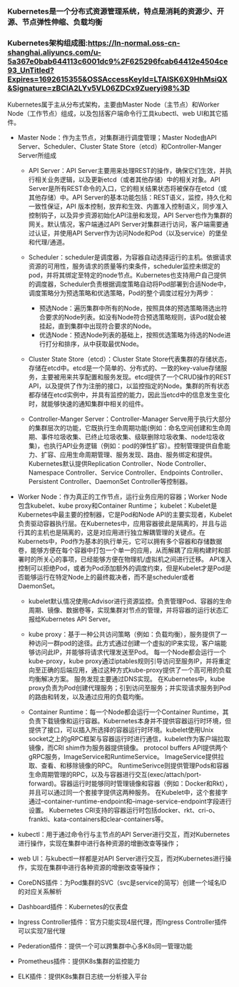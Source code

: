 ### Kubernetes是一个分布式资源管理系统，特点是消耗的资源少、开源、节点弹性伸缩、负载均衡

### Kubernetes架构组成图:https://ln-normal.oss-cn-shanghai.aliyuncs.com/u-5a367e0bab644113c6001dc9%2F625296fcab64412e4504ce93_UnTitled?Expires=1692615355&OSSAccessKeyId=LTAISK6X9HhMsiQX&Signature=zBCIA2LYv5VL06ZDCx9Zueryi98%3D

Kubernetes属于主从分布式架构，主要由Master Node（主节点）和Worker Node（工作节点）组成，以及包括客户端命令行工具kubectl、web UI和其它插件。

- Master Node：作为主节点，对集群进行调度管理；Master Node由API Server、Scheduler、Cluster State Store（etcd）和Controller-Manger Server所组成

  - API Server：API Server主要用来处理REST的操作，确保它们生效，并执行相关业务逻辑，以及更新etcd（或者其他存储）中的相关对象。API Server是所有REST命令的入口，它的相关结果状态将被保存在etcd（或其他存储）中。API Server的基本功能包括：REST语义，监控，持久化和一致性保证，API 版本控制，放弃和生效、内置准入控制语义，同步准入控制钩子，以及异步资源初始化API注册和发现，API Server也作为集群的网关。默认情况，客户端通过API Server对集群进行访问，客户端需要通过认证，并使用API Server作为访问Node和Pod（以及service）的堡垒和代理/通道。
  - Scheduler：scheduler是调度器，为容器自动选择运行的主机。依据请求资源的可用性，服务请求的质量等约束条件，scheduler监控未绑定的pod，并将其绑定至特定的node节点。Kubernetes也支持用户自己提供的调度器，Scheduler负责根据调度策略自动将Pod部署到合适Node中，调度策略分为预选策略和优选策略，Pod的整个调度过程分为两步：

    - 预选Node：遍历集群中所有的Node，按照具体的预选策略筛选出符合要求的Node列表。如没有Node符合预选策略规则，该Pod就会被挂起，直到集群中出现符合要求的Node。
    - 优选Node：预选Node列表的基础上，按照优选策略为待选的Node进行打分和排序，从中获取最优Node。

  - Cluster State Store（etcd）：Cluster State Store代表集群的存储状态，存储在etcd中。etcd是一个简单的、分布式的、一致的key-value存储服务，主要被用来共享配置和服务发现。etcd提供了一个CRUD操作的REST API，以及提供了作为注册的接口，以监控指定的Node。集群的所有状态都存储在etcd实例中，并具有监控的能力，因此当etcd中的信息发生变化时，就能够快速的通知集群中相关的组件。
  - Controller-Manger Server：Controller-Manager Serve用于执行大部分的集群层次的功能，它既执行生命周期功能(例如：命名空间创建和生命周期、事件垃圾收集、已终止垃圾收集、级联删除垃圾收集、node垃圾收集)，也执行API业务逻辑（例如：pod的弹性扩容）。控制管理提供自愈能力、扩容、应用生命周期管理、服务发现、路由、服务绑定和提供。Kubernetes默认提供Replication Controller、Node Controller、Namespace Controller、Service Controller、Endpoints Controller、Persistent Controller、DaemonSet Controller等控制器。

- Worker Node：作为真正的工作节点，运行业务应用的容器；Worker Node包含kubelet、kube proxy和Container Runtime；
kubelet：Kubelet是Kubernetes中最主要的控制器，它是Pod和Node API的主要实现者，Kubelet负责驱动容器执行层。在Kubernetes中，应用容器彼此是隔离的，并且与运行其的主机也是隔离的，这是对应用进行独立解耦管理的关键点。在Kubernets中，Pod作为基本的执行单元，它可以拥有多个容器和存储数据卷，能够方便在每个容器中打包一个单一的应用，从而解耦了应用构建时和部署时的所关心的事项，已经能够方便在物理机/虚拟机之间进行迁移。
API准入控制可以拒绝Pod，或者为Pod添加额外的调度约束，但是Kubelet才是Pod是否能够运行在特定Node上的最终裁决者，而不是scheduler或者DaemonSet。

  - kubelet默认情况使用cAdvisor进行资源监控。负责管理Pod、容器的生命周期、镜像、数据卷等，实现集群对节点的管理，并将容器的运行状态汇报给Kubernetes API Server。

  - kube proxy：基于一种公共访问策略（例如：负载均衡），服务提供了一种访问一群pod的途径。此方式通过创建一个虚拟的IP来实现，客户端能够访问此IP，并能够将请求代理发送至Pod。
  每一个Node都会运行一个kube-proxy，kube proxy通过iptables规则引导访问至服务IP，并将重定向至正确的后端应用，通过这种方式kube-proxy提供了一个高可用的负载均衡解决方案。
  服务发现主要通过DNS实现。
  在Kubernetes中，kube proxy负责为Pod创建代理服务；引到访问至服务；并实现请求服务到Pod的路由和转发，以及通过应用的负载均衡。

  - Container Runtime：每一个Node都会运行一个Container Runtime，其负责下载镜像和运行容器。Kubernetes本身并不提供容器运行时环境，但提供了接口，可以插入所选择的容器运行时环境。kubelet使用Unix socket之上的gRPC框架与容器运行时进行通信，kubelet作为客户端拉取镜像，而CRI shim作为服务器提供镜像。
  protocol buffers API提供两个gRPC服务，ImageService和RuntimeService。
  ImageService提供拉取、查看、和移除镜像的RPC。
  RuntimeSerivce则提供管理Pods和容器生命周期管理的RPC，以及与容器进行交互(exec/attach/port-forward)。容器运行时能够同时管理镜像和容器（例如：Docker和Rkt），并且可以通过同一个套接字提供这两种服务。
  在Kubelet中，这个套接字通过–container-runtime-endpoint和–image-service-endpoint字段进行设置。
  Kubernetes CRI支持的容器运行时包括docker、rkt、cri-o、frankti、kata-containers和clear-containers等。

- kubectl：用于通过命令行与主节点的API Server进行交互，而对Kubernetes进行操作，实现在集群中进行各种资源的增删改查等操作；
- web UI：与kubectl一样都是对API Server进行交互，而对Kubernetes进行操作，实现在集群中进行各种资源的增删改查等操作；
- CoreDNS插件：为Pod集群的SVC（svc是service的简写）创建一个域名ID的对应关系解析
- Dashboard插件：Kubernetes的仪表盘
- Ingress Controller插件：官方只能实现4层代理，而Ingress Controller插件可以实现7层代理
- Pederation插件：提供一个可以跨集群中心多K8s同一管理功能
- Prometheus插件：提供K8s集群的监控能力
- ELK插件：提供K8s集群日志统一分析接入平台
 